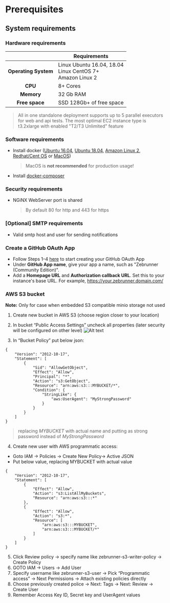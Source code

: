 #  Prerequisites

## System requirements 

### Hardware requirements

|                         	| Requirements                                                     	|
|:-----------------------:	|------------------------------------------------------------------	|
| <b>Operating System</b> 	| Linux Ubuntu 16.04, 18.04<br> Linux CentOS 7+<br> Amazon Linux 2 	|
| <b>       CPU      </b> 	| 8+ Cores                                                         	|
| <b>      Memory    </b> 	| 32 Gb RAM                                                        	|
| <b>    Free space  </b> 	| SSD 128Gb+ of free space                                         	|

> All in one standalone deployment supports up to 5 parallel executors for web and api tests. The most optimal EC2 instance type is t3.2xlarge with enabled "T2/T3 Unlimited" feature

### Software requirements

* Install docker ([Ubuntu 16.04](https://www.digitalocean.com/community/tutorials/how-to-install-and-use-docker-on-ubuntu-16-04), [Ubuntu 18.04](https://www.digitalocean.com/community/tutorials/how-to-install-and-use-docker-on-ubuntu-18-04), [Amazon Linux 2](https://docs.aws.amazon.com/AmazonECS/latest/developerguide/docker-basics.html), [Redhat/Cent OS](https://www.cyberciti.biz/faq/install-use-setup-docker-on-rhel7-centos7-linux/) or [MacOS](https://pilsniak.com/how-to-install-docker-on-mac-os-using-brew/))
  > MacOS is <b>not recommended</b> for production usage!
  
* Install [docker-composer](https://docs.docker.com/compose/install/#install-compose)

### Security requirements

* NGiNX WebServer port is shared
  > By default 80 for http and 443 for https
  
### [Optional] SMTP requirements

* Valid smtp host and user for sending notifications

### Create a GitHub OAuth App

* Follow Steps 1–4 [here](https://developer.github.com/apps/building-oauth-apps/creating-an-oauth-app/) to start creating your GitHub OAuth App
* Under **GitHub App name**, give your app a name, such as "Zebrunner (Community Edition)".
* Add a **Homepage URL** and **Authorization callback URL**. Set this to your instance's base URL. For example, https://your.zebrunner.domain.com/

### AWS S3 bucket

**Note:**
Only for case when embedded S3 compatible minio storage not used

1. Create new bucket in AWS S3 (choose region closer to your location)
2. In bucket “Public Access Settings” uncheck all properties (later security will be configured on other level)
![Alt text](https://github.com/zebrunner/zebrunner/tree/master/docs/img/s3.png?raw=true "s3")

3. In “Bucket Policy” put below json:
```
{
    "Version": "2012-10-17",
    "Statement": [
        {
            "Sid": "AllowGetObject",
            "Effect": "Allow",
            "Principal": "*",
            "Action": "s3:GetObject",
            "Resource": "arn:aws:s3:::MYBUCKET/*",
            "Condition": {
                "StringLike": {
                    "aws:UserAgent": "MyStrongPassword"
                }
            }
        }
    ]
}
```
  > replacing _MYBUCKET_ with actual name and putting as strong password instead of _MyStrongPassword_
 
4. Create new user with AWS programmatic access:

* Goto IAM -> Policies -> Create New Policy-> Active JSON
* Put below value, replacing MYBUCKET with actual value
```
{
    "Version": "2012-10-17",
    "Statement": [
        {
            "Effect": "Allow",
            "Action": "s3:ListAllMyBuckets",
            "Resource": "arn:aws:s3:::*"
        },
        {
            "Effect": "Allow",
            "Action": "s3:*",
            "Resource": [
                "arn:aws:s3:::MYBUCKET",
                "arn:aws:s3:::MYBUCKET/*"
            ]
        }
    ]
}

```
5. Click Review policy -> specify name like zebrunner-s3-writer-policy -> Create Policy
6. GOTO IAM -> Users -> Add User
7. Specify username like zebrunner-s3-user -> Pick “Programmatic access” -> Next Permissions -> Attach existing policies directly
8. Choose previously created police -> Next: Tags -> Next: Review -> Create User
9. Remember Access Key ID,  Secret key and UserAgent values

  
